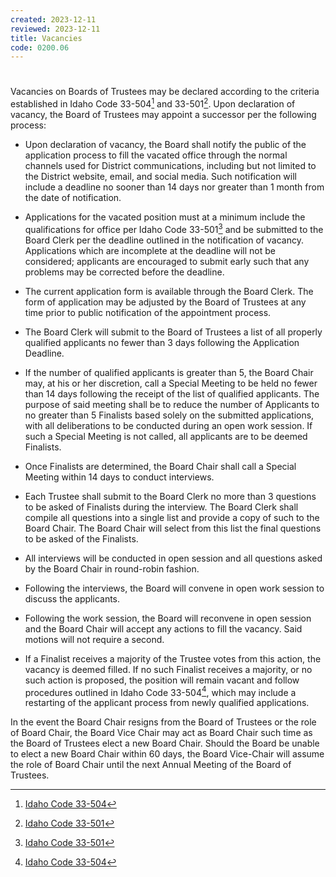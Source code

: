 ```yaml
---
created: 2023-12-11
reviewed: 2023-12-11
title: Vacancies
code: 0200.06
---
```


#  

Vacancies on Boards of Trustees may be declared according to the criteria established in Idaho Code 33-504[^ic-33-504] and 33-501[^ic-33-501].  Upon declaration of vacancy, the Board of Trustees may appoint a successor per the following process:

- Upon declaration of vacancy, the Board shall notify the public of the application process to fill the vacated office through the normal channels used for District communications, including but not limited to the District website, email, and social media. Such notification will include a deadline no sooner than 14 days nor greater than 1 month from the date of notification.

- Applications for the vacated position must at a minimum include the qualifications for office per Idaho Code 33-501[^ic-33-501] and be submitted to the Board Clerk per the deadline outlined in the notification of vacancy. Applications which are incomplete at the deadline will not be considered; applicants are encouraged to submit early such that any problems may be corrected before the deadline.

- The current application form is available through the Board Clerk. The form of application may be adjusted by the Board of Trustees at any time prior to public notification of the appointment process.

- The Board Clerk will submit to the Board of Trustees a list of all properly qualified applicants no fewer than 3 days following the Application Deadline.

- If the number of qualified applicants is greater than 5, the Board Chair may, at his or her discretion, call a Special Meeting to be held no fewer than 14 days following the receipt of the list of qualified applicants. The purpose of said meeting shall be to reduce the number of Applicants to no greater than 5 Finalists based solely on the submitted applications, with all deliberations to be conducted during an open work session. If such a Special Meeting is not called, all applicants are to be deemed Finalists.

- Once Finalists are determined, the Board Chair shall call a Special Meeting within 14 days to conduct interviews.

- Each Trustee shall submit to the Board Clerk no more than 3 questions to be asked of Finalists during the interview. The Board Clerk shall compile all questions into a single list and provide a copy of such to the Board Chair. The Board Chair will select from this list the final questions to be asked of the Finalists.

- All interviews will be conducted in open session and all questions asked by the Board Chair in round-robin fashion.

- Following the interviews, the Board will convene in open work session to discuss the applicants.

- Following the work session, the Board will reconvene in open session and the Board Chair will accept any actions to fill the vacancy. Said motions will not require a second.

- If a Finalist receives a majority of the Trustee votes from this action, the vacancy is deemed filled. If no such Finalist receives a majority, or no such action is proposed, the position will remain vacant and follow procedures outlined in Idaho Code 33-504[^ic-33-504], which may include a restarting of the applicant process from newly qualified applications.

In the event the Board Chair resigns from the Board of Trustees or the role of Board Chair, the Board Vice Chair may act as Board Chair such time as the Board of Trustees elect a new Board Chair. Should the Board be unable to elect a new Board Chair within 60 days, the Board Vice-Chair will assume the role of Board Chair until the next Annual Meeting of the Board of Trustees.

[^ic-33-501]: [Idaho Code 33-501](https://legislature.idaho.gov/statutesrules/idstat/title33/t33ch5/sect33-501)
[^ic-33-504]: [Idaho Code 33-504](https://legislature.idaho.gov/statutesrules/idstat/title33/t33ch5/sect33-504/)
